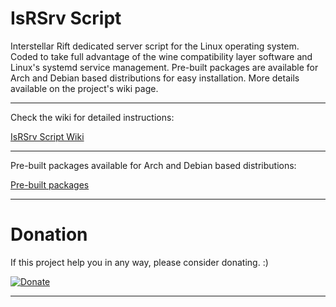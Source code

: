 # IsRSrv Script

Interstellar Rift dedicated server script for the Linux operating system. Coded to take full advantage of the wine compatibility layer software and Linux's systemd service management. Pre-built packages are available for Arch and Debian based distributions for easy installation. More details available on the project's wiki page.

-------------------------

Check the wiki for detailed instructions:

[IsRSrv Script Wiki](../../wikis)

-------------------------

Pre-built packages available for Arch and Debian based distributions:

[Pre-built packages](built-packages)

-------------------------

# Donation

If this project help you in any way, please consider donating. :)

[![Donate](https://img.shields.io/badge/Donate-PayPal-green.svg)](https://www.paypal.com/donate/?hosted_button_id=7DNGNW7TTXHFY)

-------------------------
